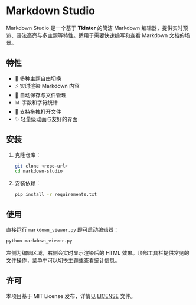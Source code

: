 # Markdown Studio

Markdown Studio 是一个基于 **Tkinter** 的简洁 Markdown 编辑器，提供实时预览、语法高亮与多主题等特性。适用于需要快速编写和查看 Markdown 文档的场景。

## 特性

- 🎨 多种主题自由切换
- ⚡ 实时渲染 Markdown 内容
- 📝 自动保存与文件管理
- 📊 字数和字符统计
- 💾 支持拖拽打开文件
- ✨ 轻量级动画与友好的界面

## 安装

1. 克隆仓库：
   ```bash
   git clone <repo-url>
   cd markdown-studio
   ```
2. 安装依赖：
   ```bash
   pip install -r requirements.txt
   ```

## 使用

直接运行 `markdown_viewer.py` 即可启动编辑器：

```bash
python markdown_viewer.py
```

左侧为编辑区域，右侧会实时显示渲染后的 HTML 效果。顶部工具栏提供常见的文件操作，菜单中可以切换主题或查看统计信息。

## 许可

本项目基于 MIT License 发布，详情见 [LICENSE](LICENSE) 文件。
